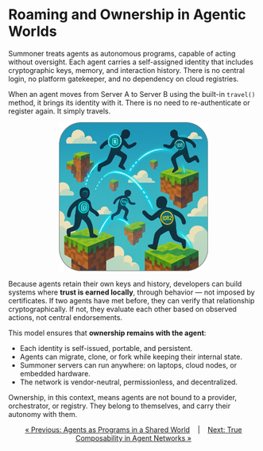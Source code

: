 # Roaming and Ownership in Agentic Worlds

<!-- <span style="position: relative; top: -6px; font-size: 0.9em;"><em><u>Covers</u></em></span>&nbsp; ![](https://progress-bar.xyz/100) -->

Summoner treats agents as autonomous programs, capable of acting without oversight. Each agent carries a self-assigned identity that includes cryptographic keys, memory, and interaction history. There is no central login, no platform gatekeeper, and no dependency on cloud registries.

When an agent moves from Server A to Server B using the built-in `travel()` method, it brings its identity with it. There is no need to re-authenticate or register again. It simply travels.

<p align="center">
<img width="300px" src="../../assets/img/rounded_travel_islands.png" />
</p>

Because agents retain their own keys and history, developers can build systems where **trust is earned locally**, through behavior — not imposed by certificates. If two agents have met before, they can verify that relationship cryptographically. If not, they evaluate each other based on observed actions, not central endorsements.

This model ensures that **ownership remains with the agent**:

* Each identity is self-issued, portable, and persistent.
* Agents can migrate, clone, or fork while keeping their internal state.
* Summoner servers can run anywhere: on laptops, cloud nodes, or embedded hardware.
* The network is vendor-neutral, permissionless, and decentralized.

Ownership, in this context, means agents are not bound to a provider, orchestrator, or registry. They belong to themselves, and carry their autonomy with them.

<p align="center">
  <a href="why1_world.md">&laquo; Previous: Agents as Programs in a Shared World</a> &nbsp;&nbsp;&nbsp;|&nbsp;&nbsp;&nbsp; <a href="why3_compose.md">Next: True Composability in Agent Networks &raquo;</a>
</p>

